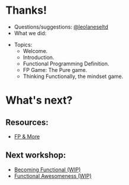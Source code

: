 # Thanks!

+ Questions/suggestions:
  [@leolaneseltd](https://twitter.com/leolaneseltd "@leolaneseltd")
+ What we did:
- Topics: 
  * Welcome. 
  * Introduction.
  * Functional Programming Definition.
  * FP Game: The Pure game.
  * Thinking Functionally, the mindset game. 


# What's next?

## Resources: 
 * [FP & More](https://github.com/leolanese/Open-Source-JS-Resources "Open-Source-JS-Resources")
## Next workshop:
 * [Becoming Functional (WIP)](https://github.com/leolanese/ "Becoming Functional (WIP)")
 * [Functional Awesomeness (WIP)](https://github.com/leolanese/ "Functional Awesomeness (WIP)")
